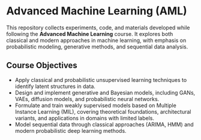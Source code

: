 # Advanced Machine Learning (AML)

This repository collects experiments, code, and materials developed while following the **Advanced Machine Learning** course. It explores both classical and modern approaches in machine learning, with emphasis on probabilistic modeling, generative methods, and sequential data analysis.  

## Course Objectives

- Apply classical and probabilistic unsupervised learning techniques to identify latent structures in data.  
- Design and implement generative and Bayesian models, including GANs, VAEs, diffusion models, and probabilistic neural networks.  
- Formulate and train weakly supervised models based on Multiple Instance Learning (MIL), covering theoretical foundations, architectural variants, and applications in domains with limited labels.  
- Model sequential data through classical approaches (ARIMA, HMM) and modern probabilistic deep learning methods.  
